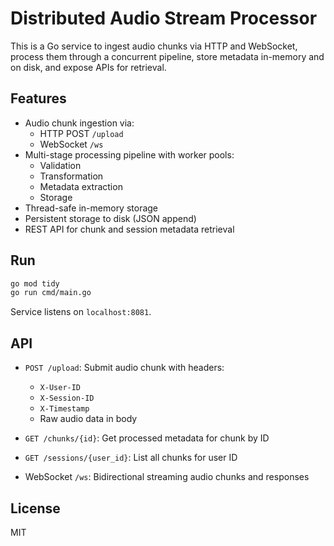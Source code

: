 # Distributed Audio Stream Processor

This is a Go service to ingest audio chunks via HTTP and WebSocket, process them through a concurrent pipeline, store metadata in-memory and on disk, and expose APIs for retrieval.

## Features

- Audio chunk ingestion via:
  - HTTP POST `/upload`
  - WebSocket `/ws`
- Multi-stage processing pipeline with worker pools:
  - Validation
  - Transformation
  - Metadata extraction
  - Storage
- Thread-safe in-memory storage
- Persistent storage to disk (JSON append)
- REST API for chunk and session metadata retrieval

## Run

```bash
go mod tidy
go run cmd/main.go
```

Service listens on `localhost:8081`.

## API

- `POST /upload`: Submit audio chunk with headers:
  - `X-User-ID`
  - `X-Session-ID`
  - `X-Timestamp`
  - Raw audio data in body

- `GET /chunks/{id}`: Get processed metadata for chunk by ID

- `GET /sessions/{user_id}`: List all chunks for user ID

- WebSocket `/ws`: Bidirectional streaming audio chunks and responses

## License

MIT
